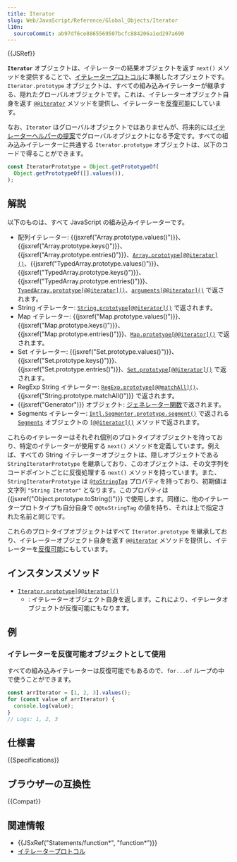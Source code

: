 ```yaml
---
title: Iterator
slug: Web/JavaScript/Reference/Global_Objects/Iterator
l10n:
  sourceCommit: ab97df6ce8865569507bcfc884206a1ed297a690
---
```


{{JSRef}}

**`Iterator`** オブジェクトは、イテレーターの結果オブジェクトを返す `next()` メソッドを提供することで、[イテレータープロトコル](/ja/docs/Web/JavaScript/Reference/Iteration_protocols#イテレータープロトコル)に準拠したオブジェクトです。`Iterator.prototype` オブジェクトは、すべての組み込みイテレーターが継承する、隠れたグローバルオブジェクトです。これは、イテレーターオブジェクト自身を返す [`@@iterator`](/ja/docs/Web/JavaScript/Reference/Global_Objects/Iterator/@@iterator) メソッドを提供し、イテレーターを[反復可能](/ja/docs/Web/JavaScript/Reference/Iteration_protocols#反復可能プロトコル)にしています。

なお、`Iterator` はグローバルオブジェクトではありませんが、将来的には[イテレーターヘルパーの提案](https://github.com/tc39/proposal-iterator-helpers)でグローバルオブジェクトになる予定です。すべての組み込みイテレーターに共通する `Iterator.prototype` オブジェクトは、以下のコードで得ることができます。

```js
const IteratorPrototype = Object.getPrototypeOf(
  Object.getPrototypeOf([].values()),
);
```

## 解説

以下のものは、すべて JavaScript の組み込みイテレーターです。

- 配列イテレーター: {{jsxref("Array.prototype.values()")}}、{{jsxref("Array.prototype.keys()")}}、{{jsxref("Array.prototype.entries()")}}、[`Array.prototype[@@iterator]()`](/ja/docs/Web/JavaScript/Reference/Global_Objects/Array/@@iterator)、{{jsxref("TypedArray.prototype.values()")}}、{{jsxref("TypedArray.prototype.keys()")}}、{{jsxref("TypedArray.prototype.entries()")}}、[`TypedArray.prototype[@@iterator]()`](/ja/docs/Web/JavaScript/Reference/Global_Objects/TypedArray/@@iterator)、[`arguments[@@iterator]()`](/ja/docs/Web/JavaScript/Reference/Functions/arguments/@@iterator) で返されます。
- String イテレーター: [`String.prototype[@@iterator]()`](/ja/docs/Web/JavaScript/Reference/Global_Objects/String/@@iterator) で返されます。
- Map イテレーター: {{jsxref("Map.prototype.values()")}}、{{jsxref("Map.prototype.keys()")}}、{{jsxref("Map.prototype.entries()")}}、[`Map.prototype[@@iterator]()`](/ja/docs/Web/JavaScript/Reference/Global_Objects/Map/@@iterator) で返されます。
- Set イテレーター: {{jsxref("Set.prototype.values()")}}、{{jsxref("Set.prototype.keys()")}}、{{jsxref("Set.prototype.entries()")}}、[`Set.prototype[@@iterator]()`](/ja/docs/Web/JavaScript/Reference/Global_Objects/Set/@@iterator) で返されます。
- RegExp String イテレーター: [`RegExp.prototype[@@matchAll]()`](/ja/docs/Web/JavaScript/Reference/Global_Objects/RegExp/@@matchAll)、{{jsxref("String.prototype.matchAll()")}} で返されます。
- {{jsxref("Generator")}} オブジェクト: [ジェネレーター関数](/ja/docs/Web/JavaScript/Reference/Statements/function*)で返されます。
- Segments イテレーター: [`Intl.Segmenter.prototype.segment()`](/ja/docs/Web/JavaScript/Reference/Global_Objects/Intl/Segmenter/segment) で返される [`Segments`](/ja/docs/Web/JavaScript/Reference/Global_Objects/Intl/Segmenter/segment/Segments) オブジェクトの [`[@@iterator]()`](/ja/docs/Web/JavaScript/Reference/Global_Objects/Intl/Segmenter/segment/Segments/@@iterator) メソッドで返されます。

これらのイテレーターはそれぞれ個別のプロトタイプオブジェクトを持っており、特定のイテレーターが使用する `next()` メソッドを定義しています。例えば、すべての String イテレーターオブジェクトは、隠しオブジェクトである `StringIteratorPrototype` を継承しており、このオブジェクトは、その文字列をコードポイントごとに反復処理する `next()` メソッドを持っています。また、 `StringIteratorPrototype` は [`@toStringTag`](/ja/docs/Web/JavaScript/Reference/Global_Objects/Symbol/toStringTag) プロパティを持っており、初期値は文字列 `"String Iterator"` となります。このプロパティは {{jsxref("Object.prototype.toString()")}} で使用します。同様に、他のイテレータープロトタイプも自分自身で `@@toStringTag` の値を持ち、それは上で指定された名前と同じです。

これらのプロトタイプオブジェクトはすべて `Iterator.prototype` を継承しており、イテレーターオブジェクト自身を返す [`@@iterator`](/ja/docs/Web/JavaScript/Reference/Global_Objects/Symbol/iterator) メソッドを提供し、イテレーターを[反復可能](/ja/docs/Web/JavaScript/Reference/Iteration_protocols#反復可能プロトコル)にもしています。

## インスタンスメソッド

- [`Iterator.prototype[@@iterator]()`](/ja/docs/Web/JavaScript/Reference/Global_Objects/Iterator/@@iterator)
  - : イテレーターオブジェクト自身を返します。これにより、イテレータオブジェクトが反復可能にもなります。

## 例

### イテレーターを反復可能オブジェクトとして使用

すべての組み込みイテレーターは反復可能でもあるので、`for...of` ループの中で使うことができます。

```js
const arrIterator = [1, 2, 3].values();
for (const value of arrIterator) {
  console.log(value);
}
// Logs: 1, 2, 3
```

## 仕様書

{{Specifications}}

## ブラウザーの互換性

{{Compat}}

## 関連情報

- {{JSxRef("Statements/function*", "function*")}}
- [イテレータープロトコル](/ja/docs/Web/JavaScript/Reference/Iteration_protocols)

